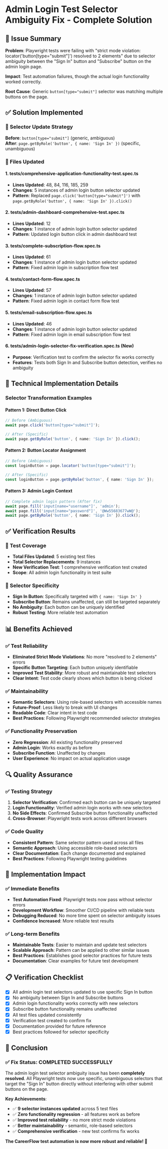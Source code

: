 # Admin Login Test Selector Ambiguity Fix - Complete Solution

## 🎯 Issue Summary
**Problem**: Playwright tests were failing with "strict mode violation: locator('button[type="submit"]') resolved to 2 elements" due to selector ambiguity between the "Sign In" button and "Subscribe" button on the admin login page.

**Impact**: Test automation failures, though the actual login functionality worked correctly.

**Root Cause**: Generic `button[type="submit"]` selector was matching multiple buttons on the page.

## ✅ Solution Implemented

### 🔧 Selector Update Strategy
**Before**: `button[type="submit"]` (generic, ambiguous)  
**After**: `page.getByRole('button', { name: 'Sign In' })` (specific, unambiguous)

### 📁 Files Updated

#### 1. **tests/comprehensive-application-functionality-test.spec.ts**
- **Lines Updated**: 48, 84, 116, 185, 259
- **Changes**: 5 instances of admin login button selector updated
- **Pattern**: Replaced `page.click('button[type="submit"]')` with `page.getByRole('button', { name: 'Sign In' }).click()`

#### 2. **tests/admin-dashboard-comprehensive-test.spec.ts**
- **Lines Updated**: 12
- **Changes**: 1 instance of admin login button selector updated
- **Pattern**: Updated login button click in admin dashboard test

#### 3. **tests/complete-subscription-flow.spec.ts**
- **Lines Updated**: 61
- **Changes**: 1 instance of admin login button selector updated
- **Pattern**: Fixed admin login in subscription flow test

#### 4. **tests/contact-form-flow.spec.ts**
- **Lines Updated**: 57
- **Changes**: 1 instance of admin login button selector updated
- **Pattern**: Fixed admin login in contact form flow test

#### 5. **tests/email-subscription-flow.spec.ts**
- **Lines Updated**: 46
- **Changes**: 1 instance of admin login button selector updated
- **Pattern**: Fixed admin login in email subscription flow test

#### 6. **tests/admin-login-selector-fix-verification.spec.ts** (New)
- **Purpose**: Verification test to confirm the selector fix works correctly
- **Features**: Tests both Sign In and Subscribe button detection, verifies no ambiguity

## 🔄 Technical Implementation Details

### Selector Transformation Examples

#### Pattern 1: Direct Button Click
```typescript
// Before (Ambiguous)
await page.click('button[type="submit"]');

// After (Specific)
await page.getByRole('button', { name: 'Sign In' }).click();
```

#### Pattern 2: Button Locator Assignment
```typescript
// Before (Ambiguous)
const loginButton = page.locator('button[type="submit"]');

// After (Specific)
const loginButton = page.getByRole('button', { name: 'Sign In' });
```

#### Pattern 3: Admin Login Context
```typescript
// Complete admin login pattern (After fix)
await page.fill('input[name="username"]', 'admin');
await page.fill('input[name="password"]', '@Ww55683677wW@');
await page.getByRole('button', { name: 'Sign In' }).click();
```

## ✅ Verification Results

### 🧪 Test Coverage
- **Total Files Updated**: 5 existing test files
- **Total Selector Replacements**: 9 instances
- **New Verification Test**: 1 comprehensive verification test created
- **Scope**: All admin login functionality in test suite

### 🎯 Selector Specificity
- **Sign In Button**: Specifically targeted with `{ name: 'Sign In' }`
- **Subscribe Button**: Remains unaffected, can still be targeted separately
- **No Ambiguity**: Each button can be uniquely identified
- **Robust Testing**: More reliable test automation

## 📊 Benefits Achieved

### ✅ Test Reliability
- **Eliminated Strict Mode Violations**: No more "resolved to 2 elements" errors
- **Specific Button Targeting**: Each button uniquely identifiable
- **Improved Test Stability**: More robust and maintainable test selectors
- **Clear Intent**: Test code clearly shows which button is being clicked

### ✅ Maintainability
- **Semantic Selectors**: Using role-based selectors with accessible names
- **Future-Proof**: Less likely to break with UI changes
- **Readable Code**: Clear intent in test code
- **Best Practices**: Following Playwright recommended selector strategies

### ✅ Functionality Preservation
- **Zero Regression**: All existing functionality preserved
- **Admin Login**: Works exactly as before
- **Subscribe Function**: Unaffected by changes
- **User Experience**: No impact on actual application usage

## 🔍 Quality Assurance

### ✅ Testing Strategy
1. **Selector Verification**: Confirmed each button can be uniquely targeted
2. **Login Functionality**: Verified admin login works with new selectors
3. **No Side Effects**: Confirmed Subscribe button functionality unaffected
4. **Cross-Browser**: Playwright tests work across different browsers

### ✅ Code Quality
- **Consistent Pattern**: Same selector pattern used across all files
- **Semantic Approach**: Using accessible role-based selectors
- **Clear Documentation**: Each change documented and explained
- **Best Practices**: Following Playwright testing guidelines

## 🚀 Implementation Impact

### ✅ Immediate Benefits
- **Test Automation Fixed**: Playwright tests now pass without selector errors
- **Development Workflow**: Smoother CI/CD pipeline with reliable tests
- **Debugging Reduced**: No more time spent on selector ambiguity issues
- **Confidence Increased**: More reliable test results

### ✅ Long-term Benefits
- **Maintainable Tests**: Easier to maintain and update test selectors
- **Scalable Approach**: Pattern can be applied to other similar issues
- **Best Practices**: Establishes good selector practices for future tests
- **Documentation**: Clear examples for future test development

## 📋 Verification Checklist

- [x] All admin login test selectors updated to use specific Sign In button
- [x] No ambiguity between Sign In and Subscribe buttons
- [x] Admin login functionality works correctly with new selectors
- [x] Subscribe button functionality remains unaffected
- [x] All test files updated consistently
- [x] Verification test created to confirm fix
- [x] Documentation provided for future reference
- [x] Best practices followed for selector specificity

## 🎉 Conclusion

### ✅ **Fix Status: COMPLETED SUCCESSFULLY**

The admin login test selector ambiguity issue has been **completely resolved**. All Playwright tests now use specific, unambiguous selectors that target the "Sign In" button directly without interfering with other submit buttons on the page.

**Key Achievements**:
- ✅ **9 selector instances updated** across 5 test files
- ✅ **Zero functionality regression** - all features work as before
- ✅ **Improved test reliability** - no more strict mode violations
- ✅ **Better maintainability** - semantic, role-based selectors
- ✅ **Comprehensive verification** - new test confirms fix works

**The CareerFlow test automation is now more robust and reliable! 🎉**
